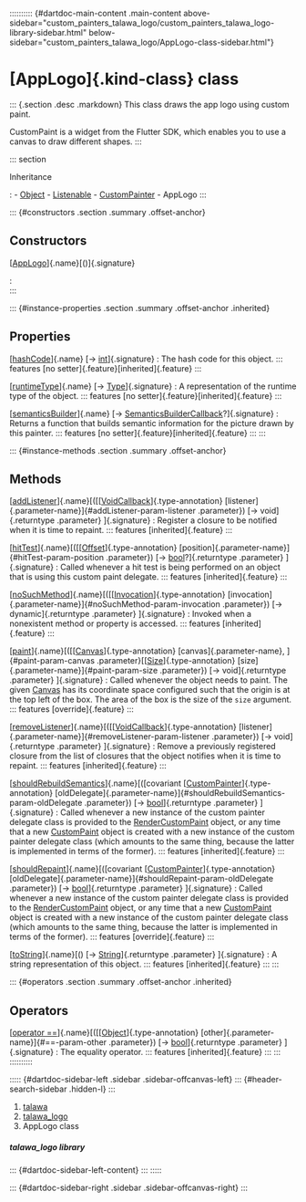 :::::::::: {#dartdoc-main-content .main-content above-sidebar="custom_painters_talawa_logo/custom_painters_talawa_logo-library-sidebar.html" below-sidebar="custom_painters_talawa_logo/AppLogo-class-sidebar.html"}
<div>

# [AppLogo]{.kind-class} class

</div>

::: {.section .desc .markdown}
This class draws the app logo using custom paint.

CustomPaint is a widget from the Flutter SDK, which enables you to use a
canvas to draw different shapes.
:::

::: section

Inheritance

:   -   [Object](https://api.flutter.dev/flutter/dart-core/Object-class.html)
    -   [Listenable](https://api.flutter.dev/flutter/foundation/Listenable-class.html)
    -   [CustomPainter](https://api.flutter.dev/flutter/rendering/CustomPainter-class.html)
    -   AppLogo
:::

::: {#constructors .section .summary .offset-anchor}
## Constructors

[[AppLogo](../custom_painters_talawa_logo/AppLogo/AppLogo.html)]{.name}[()]{.signature}

:   
:::

::: {#instance-properties .section .summary .offset-anchor .inherited}
## Properties

[[hashCode](https://api.flutter.dev/flutter/dart-core/Object/hashCode.html)]{.name} [→ [int](https://api.flutter.dev/flutter/dart-core/int-class.html)]{.signature}
:   The hash code for this object.
    ::: features
    [no setter]{.feature}[inherited]{.feature}
    :::

[[runtimeType](https://api.flutter.dev/flutter/dart-core/Object/runtimeType.html)]{.name} [→ [Type](https://api.flutter.dev/flutter/dart-core/Type-class.html)]{.signature}
:   A representation of the runtime type of the object.
    ::: features
    [no setter]{.feature}[inherited]{.feature}
    :::

[[semanticsBuilder](https://api.flutter.dev/flutter/rendering/CustomPainter/semanticsBuilder.html)]{.name} [→ [SemanticsBuilderCallback](https://api.flutter.dev/flutter/rendering/SemanticsBuilderCallback.html)?]{.signature}
:   Returns a function that builds semantic information for the picture
    drawn by this painter.
    ::: features
    [no setter]{.feature}[inherited]{.feature}
    :::
:::

::: {#instance-methods .section .summary .offset-anchor}
## Methods

[[addListener](https://api.flutter.dev/flutter/rendering/CustomPainter/addListener.html)]{.name}[([[[VoidCallback](https://api.flutter.dev/flutter/dart-ui/VoidCallback.html)]{.type-annotation} [listener]{.parameter-name}]{#addListener-param-listener .parameter}) [→ void]{.returntype .parameter} ]{.signature}
:   Register a closure to be notified when it is time to repaint.
    ::: features
    [inherited]{.feature}
    :::

[[hitTest](https://api.flutter.dev/flutter/rendering/CustomPainter/hitTest.html)]{.name}[([[[Offset](https://api.flutter.dev/flutter/dart-ui/Offset-class.html)]{.type-annotation} [position]{.parameter-name}]{#hitTest-param-position .parameter}) [→ [bool](https://api.flutter.dev/flutter/dart-core/bool-class.html)?]{.returntype .parameter} ]{.signature}
:   Called whenever a hit test is being performed on an object that is
    using this custom paint delegate.
    ::: features
    [inherited]{.feature}
    :::

[[noSuchMethod](https://api.flutter.dev/flutter/dart-core/Object/noSuchMethod.html)]{.name}[([[[Invocation](https://api.flutter.dev/flutter/dart-core/Invocation-class.html)]{.type-annotation} [invocation]{.parameter-name}]{#noSuchMethod-param-invocation .parameter}) [→ dynamic]{.returntype .parameter} ]{.signature}
:   Invoked when a nonexistent method or property is accessed.
    ::: features
    [inherited]{.feature}
    :::

[[paint](../custom_painters_talawa_logo/AppLogo/paint.html)]{.name}[([[[Canvas](https://api.flutter.dev/flutter/painting/Canvas-class.html)]{.type-annotation} [canvas]{.parameter-name}, ]{#paint-param-canvas .parameter}[[[Size](https://api.flutter.dev/flutter/dart-ui/Size-class.html)]{.type-annotation} [size]{.parameter-name}]{#paint-param-size .parameter}) [→ void]{.returntype .parameter} ]{.signature}
:   Called whenever the object needs to paint. The given
    [Canvas](https://api.flutter.dev/flutter/painting/Canvas-class.html)
    has its coordinate space configured such that the origin is at the
    top left of the box. The area of the box is the size of the `size`
    argument.
    ::: features
    [override]{.feature}
    :::

[[removeListener](https://api.flutter.dev/flutter/rendering/CustomPainter/removeListener.html)]{.name}[([[[VoidCallback](https://api.flutter.dev/flutter/dart-ui/VoidCallback.html)]{.type-annotation} [listener]{.parameter-name}]{#removeListener-param-listener .parameter}) [→ void]{.returntype .parameter} ]{.signature}
:   Remove a previously registered closure from the list of closures
    that the object notifies when it is time to repaint.
    ::: features
    [inherited]{.feature}
    :::

[[shouldRebuildSemantics](https://api.flutter.dev/flutter/rendering/CustomPainter/shouldRebuildSemantics.html)]{.name}[([covariant [[CustomPainter](https://api.flutter.dev/flutter/rendering/CustomPainter-class.html)]{.type-annotation} [oldDelegate]{.parameter-name}]{#shouldRebuildSemantics-param-oldDelegate .parameter}) [→ [bool](https://api.flutter.dev/flutter/dart-core/bool-class.html)]{.returntype .parameter} ]{.signature}
:   Called whenever a new instance of the custom painter delegate class
    is provided to the
    [RenderCustomPaint](https://api.flutter.dev/flutter/rendering/RenderCustomPaint-class.html)
    object, or any time that a new
    [CustomPaint](https://api.flutter.dev/flutter/widgets/CustomPaint-class.html)
    object is created with a new instance of the custom painter delegate
    class (which amounts to the same thing, because the latter is
    implemented in terms of the former).
    ::: features
    [inherited]{.feature}
    :::

[[shouldRepaint](../custom_painters_talawa_logo/AppLogo/shouldRepaint.html)]{.name}[([covariant [[CustomPainter](https://api.flutter.dev/flutter/rendering/CustomPainter-class.html)]{.type-annotation} [oldDelegate]{.parameter-name}]{#shouldRepaint-param-oldDelegate .parameter}) [→ [bool](https://api.flutter.dev/flutter/dart-core/bool-class.html)]{.returntype .parameter} ]{.signature}
:   Called whenever a new instance of the custom painter delegate class
    is provided to the
    [RenderCustomPaint](https://api.flutter.dev/flutter/rendering/RenderCustomPaint-class.html)
    object, or any time that a new
    [CustomPaint](https://api.flutter.dev/flutter/widgets/CustomPaint-class.html)
    object is created with a new instance of the custom painter delegate
    class (which amounts to the same thing, because the latter is
    implemented in terms of the former).
    ::: features
    [override]{.feature}
    :::

[[toString](https://api.flutter.dev/flutter/rendering/CustomPainter/toString.html)]{.name}[() [→ [String](https://api.flutter.dev/flutter/dart-core/String-class.html)]{.returntype .parameter} ]{.signature}
:   A string representation of this object.
    ::: features
    [inherited]{.feature}
    :::
:::

::: {#operators .section .summary .offset-anchor .inherited}
## Operators

[[operator ==](https://api.flutter.dev/flutter/dart-core/Object/operator_equals.html)]{.name}[([[[Object](https://api.flutter.dev/flutter/dart-core/Object-class.html)]{.type-annotation} [other]{.parameter-name}]{#==-param-other .parameter}) [→ [bool](https://api.flutter.dev/flutter/dart-core/bool-class.html)]{.returntype .parameter} ]{.signature}
:   The equality operator.
    ::: features
    [inherited]{.feature}
    :::
:::
::::::::::

::::: {#dartdoc-sidebar-left .sidebar .sidebar-offcanvas-left}
::: {#header-search-sidebar .hidden-l}
:::

1.  [talawa](../index.html)
2.  [talawa_logo](../custom_painters_talawa_logo/)
3.  AppLogo class

##### talawa_logo library

::: {#dartdoc-sidebar-left-content}
:::
:::::

::: {#dartdoc-sidebar-right .sidebar .sidebar-offcanvas-right}
:::
